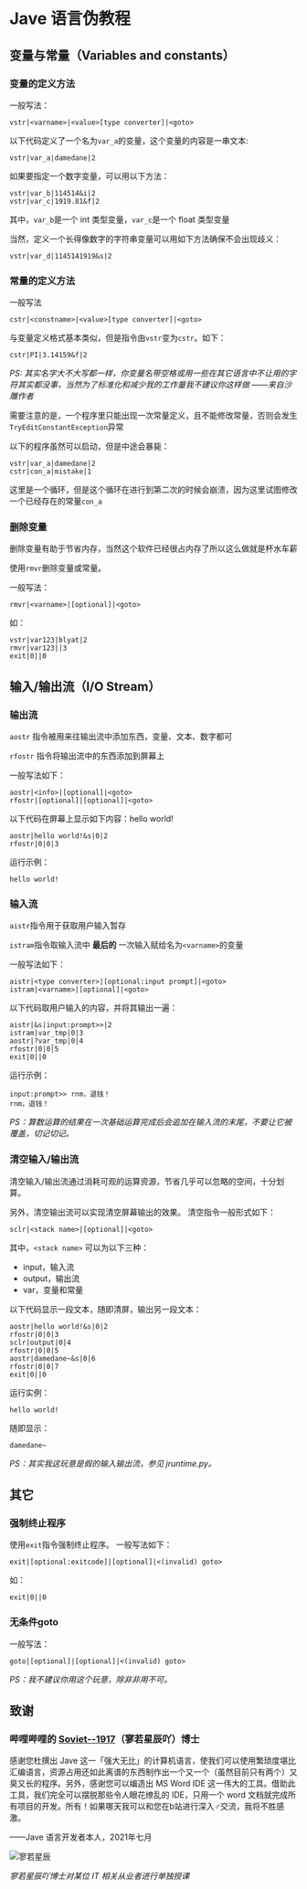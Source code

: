# Jave 语言伪教程
## 变量与常量（Variables and constants）
### 变量的定义方法
一般写法：
```
vstr|<varname>|<value>[type converter]|<goto>
```
以下代码定义了一个名为`var_a`的变量，这个变量的内容是一串文本:
```
vstr|var_a|damedane|2
```
如果要指定一个数字变量，可以用以下方法：
```
vstr|var_b|114514&i|2
vstr|var_c|1919.81&f|2
```
其中，`var_b`是一个 int 类型变量，`var_c`是一个 float 类型变量

当然，定义一个长得像数字的字符串变量可以用如下方法确保不会出现歧义：
```
vstr|var_d|1145141919&s|2
```

### 常量的定义方法

一般写法
```
cstr|<constname>|<value>[type converter]|<goto>
```
与变量定义格式基本类似，但是指令由`vstr`变为`cstr`。如下：
```
cstr|PI|3.14159&f|2
```
 _PS: 其实名字大不大写都一样，你变量名带空格或用一些在其它语言中不让用的字符其实都没事，当然为了标准化和减少我的工作量我不建议你这样做 ——来自沙雕作者_ 

需要注意的是，一个程序里只能出现一次常量定义，且不能修改常量，否则会发生`TryEditConstantException`异常

以下的程序虽然可以启动，但是中途会暴毙：
```
vstr|var_a|damedane|2
cstr|con_a|mistake|1
```
这里是一个循环，但是这个循环在进行到第二次的时候会崩溃，因为这里试图修改一个已经存在的常量`con_a`

### 删除变量
删除变量有助于节省内存，当然这个软件已经很占内存了所以这么做就是杯水车薪

使用`rmvr`删除变量或常量。

一般写法：
```
rmvr|<varname>|[optional]|<goto>
```
如：
```
vstr|var123|blyat|2
rmvr|var123||3
exit|0||0
```
## 输入/输出流（I/O Stream）

### 输出流
`aostr` 指令被用来往输出流中添加东西，变量、文本、数字都可

`rfostr` 指令将输出流中的东西添加到屏幕上

一般写法如下：
```
aostr|<info>|[optional]|<goto>
rfostr|[optional]|[optional]|<goto>
```

以下代码在屏幕上显示如下内容：hello world!
```
aostr|hello world!&s|0|2
rfostr|0|0|3
```
运行示例：
```
hello world!
````
### 输入流
`aistr`指令用于获取用户输入暂存

`istram`指令取输入流中 **最后的** 一次输入赋给名为`<varname>`的变量

一般写法如下：
```
aistr|<type converter>|[optional:input prompt]|<goto>
istram|<varname>|[optional]|<goto>
```
以下代码取用户输入的内容，并将其输出一遍：
```
aistr|&s|input:prompt>>|2
istram|var_tmp|0|3
aostr|?var_tmp|0|4
rfostr|0|0|5
exit|0||0
```
运行示例：
```
input:prompt>> rnm，退钱！
rnm，退钱！
```
 _PS：算数运算的结果在一次基础运算完成后会追加在输入流的末尾，不要让它被覆盖，切记切记。_ 
### 清空输入/输出流
清空输入/输出流通过消耗可观的运算资源，节省几乎可以忽略的空间，十分划算。

另外，清空输出流可以实现清空屏幕输出的效果。
清空指令一般形式如下：
```
sclr|<stack name>|[optional]|<goto>
```
其中，`<stack name>` 可以为以下三种：
- input，输入流
- output，输出流
- var，变量和常量

以下代码显示一段文本，随即清屏，输出另一段文本：
```
aostr|hello world!&s|0|2
rfostr|0|0|3
sclr|output|0|4
rfostr|0|0|5
aostr|damedane~&s|0|6
rfostr|0|0|7
exit|0||0
```
运行实例：
```
hello world!
```
随即显示：
```
damedane~
```
 _PS：其实我这玩意是假的输入输出流，参见 jruntime.py。_ 
## 其它
### 强制终止程序
使用`exit`指令强制终止程序。
一般写法如下：
```
exit|[optional:exitcode]|[optional]|<(invalid) goto>
```
如：
```
exit|0||0
```
### 无条件goto
一般写法：
```
goto|[optional]|[optional]|<(invalid) goto>
```
 _PS：我不建议你用这个玩意，除非非用不可。_


## 致谢
### 哔哩哔哩的 [Soviet--1917](http://https://space.bilibili.com/445691468)（寥若星辰吖）博士
感谢您杜撰出 Jave 这一「强大无比」的计算机语言，使我们可以使用繁琐度堪比汇编语言，资源占用还如此离谱的东西制作出一个又一个（虽然目前只有两个）又臭又长的程序。另外，感谢您可以编造出 MS Word IDE 这一伟大的工具。借助此工具，我们完全可以摆脱那些令人眼花缭乱的 IDE，只用一个 word 文档就完成所有项目的开发。所有！如果哪天我可以和您在b站进行深入♂交流，我将不胜感激。

——Jave 语言开发者本人，2021年七月

![寥若星辰](https://images.gitee.com/uploads/images/2021/0720/181652_32595246_7791515.png "“玉音放送”")

_寥若星辰吖博士对某位 IT 相关从业者进行单独授课_